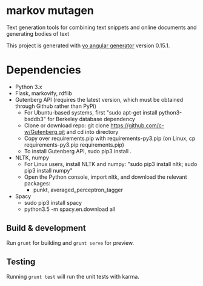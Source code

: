 # markov mutagen

Text generation tools for combining text snippets and online documents and generating bodies of text

This project is generated with [yo angular generator](https://github.com/yeoman/generator-angular)
version 0.15.1.

# Dependencies
* Python 3.x
* Flask, markovify, rdflib
* Gutenberg API (requires the latest version, which must be obtained through Github rather than PyPi)
    - For Ubuntu-based systems, first "sudo apt-get install python3-bsddb3" for Berkeley database dependency
    - Clone or download repo: git clone https://github.com/c-w/Gutenberg.git and cd into directory
    - Copy over requirements.pip with requirements-py3.pip (on Linux, cp requirements-py3.pip requirements.pip)
    - To install Gutenberg API, sudo pip3 install .
* NLTK, numpy
    - For Linux users, install NLTK and numpy: "sudo pip3 install nltk; sudo pip3 install numpy"
    - Open the Python console, import nltk, and download the relevant packages:
      - punkt, averaged_perceptron_tagger
* Spacy
    * sudo pip3 install spacy
    * python3.5 -m spacy.en.download all

## Build & development

Run `grunt` for building and `grunt serve` for preview.

## Testing

Running `grunt test` will run the unit tests with karma.
